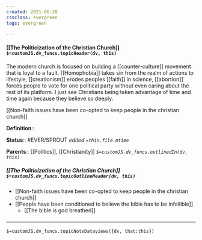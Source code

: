 ```yaml
---
created: 2021-06-28
cssclass: evergreen
tags: evergreen

---
```

#### [[The Politicization of the Christian Church]] `$=customJS.dv_funcs.topicHeader(dv, this)`
The modern church is focused on building a [[counter-culture]] movement that is loyal to a fault. [[Homophobia]] takes sin from the realm of actions to lifestyle, [[creationism]] erodes peoples [[faith]] in science, [[abortion]] forces people to vote for one political party without even caring about the rest of its platform. I just see Christians being taken advantage of time and time again because they believe so deeply.

[[Non-faith issues have been co-opted to keep people in the christian church]]

**Definition**::


**Status**:: #EVER/SPROUT 
*edited `=this.file.mtime`*

**Parents**:: [[Politics]], [[Christianity]]
*`$=customJS.dv_funcs.outlinedIn(dv, this)`*

##### [[The Politicization of the Christian Church]] `$=customJS.dv_funcs.topicOutlineHeader(dv, this)`
- [[Non-faith issues have been co-opted to keep people in the christian church]]
- [[People have been conditioned to believe the bible has to be infallible]]
	- [[The bible is god breathed]]

### <hr class="dataviews"/>

`$=customJS.dv_funcs.topicNoteDataviews({dv, that:this})`



